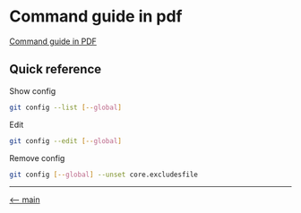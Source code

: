 # Command guide in pdf

[Command guide in PDF](/resources/command-guide.pdf)

## Quick reference

Show config
```bash
git config --list [--global]
```

Edit

```bash
git config --edit [--global]
```

Remove config

```bash
git config [--global] --unset core.excludesfile
```

---

[<-- main](/README.md)
